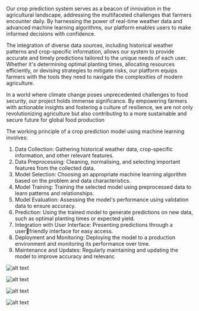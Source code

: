 Our crop prediction system serves as a beacon of innovation in the agricultural 
landscape, addressing the multifaceted challenges that farmers encounter 
daily. By harnessing the power of real-time weather data and advanced 
machine learning algorithms, our platform enables users to make informed 
decisions with confidence.

The integration of diverse data sources, including historical weather patterns 
and crop-specific information, allows our system to provide accurate and 
timely predictions tailored to the unique needs of each user. Whether it's 
determining optimal planting times, allocating resources efficiently, or 
devising strategies to mitigate risks, our platform equips farmers with the tools 
they need to navigate the complexities of modern agriculture.

In a world where climate change poses unprecedented challenges to food 
security, our project holds immense significance. By empowering farmers 
with actionable insights and fostering a culture of resilience, we are not only 
revolutionizing agriculture but also contributing to a more sustainable and 
secure future for global food production

The working principle of a crop prediction model using machine learning 
involves:
1. Data Collection: Gathering historical weather data, crop-specific 
information, and other relevant features.
2. Data Preprocessing: Cleaning, normalising, and selecting important 
features from the collected data.
3. Model Selection: Choosing an appropriate machine learning algorithm 
based on the problem and data characteristics.
4. Model Training: Training the selected model using preprocessed data to 
learn patterns and relationships.
5. Model Evaluation: Assessing the model's performance using validation 
data to ensure accuracy.
6. Prediction: Using the trained model to generate predictions on new data, 
such as optimal planting times or expected yield.
7. Integration with User Interface: Presenting predictions through a userfriendly interface for easy access.
8. Deployment and Monitoring: Deploying the model to a production 
environment and monitoring its performance over time.
9. Maintenance and Updates: Regularly maintaining and updating the model 
to improve accuracy and relevanc

![alt text](https://github.com/NielRanawat/EPICS/blob/77b5e2fcd02cbd4c2ca7100e008765c6a12cc4d7/Screenshot%202024-05-14%20164441.png)

![alt text](https://github.com/NielRanawat/EPICS/blob/09c00216fb5c68c1621016fb1ac66a52ba60724f/Accuracy.png)

![alt text](https://github.com/NielRanawat/EPICS/blob/f230e0349d78c38c1f27c2bb53c48df3693a5e8f/InputFields.png)

![alt text](https://github.com/NielRanawat/EPICS/blob/b99c3bf5c68793ad96250e577f3f26bdfc987421/Prediction.png)
